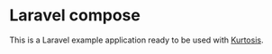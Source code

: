 # Laravel compose

This is a Laravel example application ready to be used with [Kurtosis](https://github.com/kurtosis-tech/kurtosis/).
